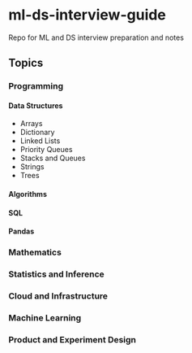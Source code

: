 # ml-ds-interview-guide
Repo for ML and DS interview preparation and notes

## Topics

### Programming

#### Data Structures
* Arrays
* Dictionary
* Linked Lists
* Priority Queues
* Stacks and Queues
* Strings
* Trees

#### Algorithms

#### SQL 

#### Pandas

### Mathematics

### Statistics and Inference 

### Cloud and Infrastructure

### Machine Learning

### Product and Experiment Design